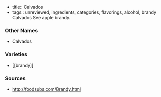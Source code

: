 - title:: Calvados
- tags:: unreviewed, ingredients, categories, flavorings, alcohol, brandy
Calvados See apple brandy.

### Other Names

* Calvados

### Varieties

* [[brandy]]

### Sources
* http://foodsubs.com/Brandy.html
